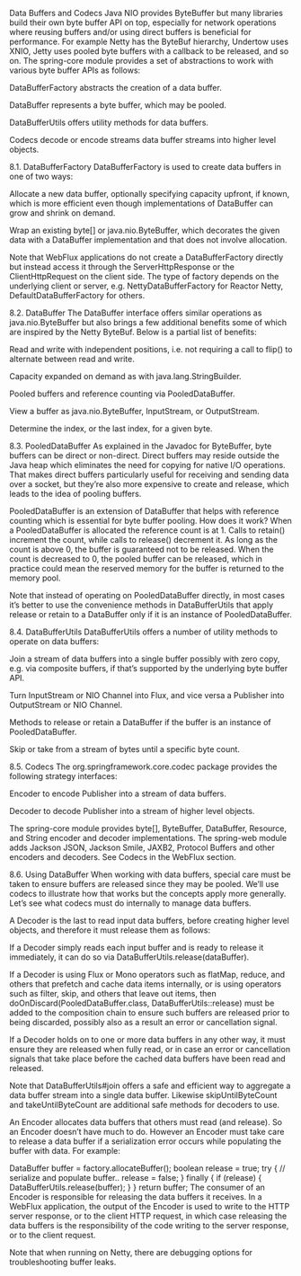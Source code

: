 Data Buffers and Codecs
Java NIO provides ByteBuffer but many libraries build their own byte buffer API on top, especially for network operations where reusing buffers and/or using direct buffers is beneficial for performance. For example Netty has the ByteBuf hierarchy, Undertow uses XNIO, Jetty uses pooled byte buffers with a callback to be released, and so on. The spring-core module provides a set of abstractions to work with various byte buffer APIs as follows:

DataBufferFactory abstracts the creation of a data buffer.

DataBuffer represents a byte buffer, which may be pooled.

DataBufferUtils offers utility methods for data buffers.

Codecs decode or encode streams data buffer streams into higher level objects.

8.1. DataBufferFactory
DataBufferFactory is used to create data buffers in one of two ways:

Allocate a new data buffer, optionally specifying capacity upfront, if known, which is more efficient even though implementations of DataBuffer can grow and shrink on demand.

Wrap an existing byte[] or java.nio.ByteBuffer, which decorates the given data with a DataBuffer implementation and that does not involve allocation.

Note that WebFlux applications do not create a DataBufferFactory directly but instead access it through the ServerHttpResponse or the ClientHttpRequest on the client side. The type of factory depends on the underlying client or server, e.g. NettyDataBufferFactory for Reactor Netty, DefaultDataBufferFactory for others.

8.2. DataBuffer
The DataBuffer interface offers similar operations as java.nio.ByteBuffer but also brings a few additional benefits some of which are inspired by the Netty ByteBuf. Below is a partial list of benefits:

Read and write with independent positions, i.e. not requiring a call to flip() to alternate between read and write.

Capacity expanded on demand as with java.lang.StringBuilder.

Pooled buffers and reference counting via PooledDataBuffer.

View a buffer as java.nio.ByteBuffer, InputStream, or OutputStream.

Determine the index, or the last index, for a given byte.

8.3. PooledDataBuffer
As explained in the Javadoc for ByteBuffer, byte buffers can be direct or non-direct. Direct buffers may reside outside the Java heap which eliminates the need for copying for native I/O operations. That makes direct buffers particularly useful for receiving and sending data over a socket, but they’re also more expensive to create and release, which leads to the idea of pooling buffers.

PooledDataBuffer is an extension of DataBuffer that helps with reference counting which is essential for byte buffer pooling. How does it work? When a PooledDataBuffer is allocated the reference count is at 1. Calls to retain() increment the count, while calls to release() decrement it. As long as the count is above 0, the buffer is guaranteed not to be released. When the count is decreased to 0, the pooled buffer can be released, which in practice could mean the reserved memory for the buffer is returned to the memory pool.

Note that instead of operating on PooledDataBuffer directly, in most cases it’s better to use the convenience methods in DataBufferUtils that apply release or retain to a DataBuffer only if it is an instance of PooledDataBuffer.

8.4. DataBufferUtils
DataBufferUtils offers a number of utility methods to operate on data buffers:

Join a stream of data buffers into a single buffer possibly with zero copy, e.g. via composite buffers, if that’s supported by the underlying byte buffer API.

Turn InputStream or NIO Channel into Flux<DataBuffer>, and vice versa a Publisher<DataBuffer> into OutputStream or NIO Channel.

Methods to release or retain a DataBuffer if the buffer is an instance of PooledDataBuffer.

Skip or take from a stream of bytes until a specific byte count.

8.5. Codecs
The org.springframework.core.codec package provides the following strategy interfaces:

Encoder to encode Publisher<T> into a stream of data buffers.

Decoder to decode Publisher<DataBuffer> into a stream of higher level objects.

The spring-core module provides byte[], ByteBuffer, DataBuffer, Resource, and String encoder and decoder implementations. The spring-web module adds Jackson JSON, Jackson Smile, JAXB2, Protocol Buffers and other encoders and decoders. See Codecs in the WebFlux section.

8.6. Using DataBuffer
When working with data buffers, special care must be taken to ensure buffers are released since they may be pooled. We’ll use codecs to illustrate how that works but the concepts apply more generally. Let’s see what codecs must do internally to manage data buffers.

A Decoder is the last to read input data buffers, before creating higher level objects, and therefore it must release them as follows:

If a Decoder simply reads each input buffer and is ready to release it immediately, it can do so via DataBufferUtils.release(dataBuffer).

If a Decoder is using Flux or Mono operators such as flatMap, reduce, and others that prefetch and cache data items internally, or is using operators such as filter, skip, and others that leave out items, then doOnDiscard(PooledDataBuffer.class, DataBufferUtils::release) must be added to the composition chain to ensure such buffers are released prior to being discarded, possibly also as a result an error or cancellation signal.

If a Decoder holds on to one or more data buffers in any other way, it must ensure they are released when fully read, or in case an error or cancellation signals that take place before the cached data buffers have been read and released.

Note that DataBufferUtils#join offers a safe and efficient way to aggregate a data buffer stream into a single data buffer. Likewise skipUntilByteCount and takeUntilByteCount are additional safe methods for decoders to use.

An Encoder allocates data buffers that others must read (and release). So an Encoder doesn’t have much to do. However an Encoder must take care to release a data buffer if a serialization error occurs while populating the buffer with data. For example:

DataBuffer buffer = factory.allocateBuffer();
boolean release = true;
try {
    // serialize and populate buffer..
    release = false;
}
finally {
    if (release) {
        DataBufferUtils.release(buffer);
    }
}
return buffer;
The consumer of an Encoder is responsible for releasing the data buffers it receives. In a WebFlux application, the output of the Encoder is used to write to the HTTP server response, or to the client HTTP request, in which case releasing the data buffers is the responsibility of the code writing to the server response, or to the client request.

Note that when running on Netty, there are debugging options for troubleshooting buffer leaks.